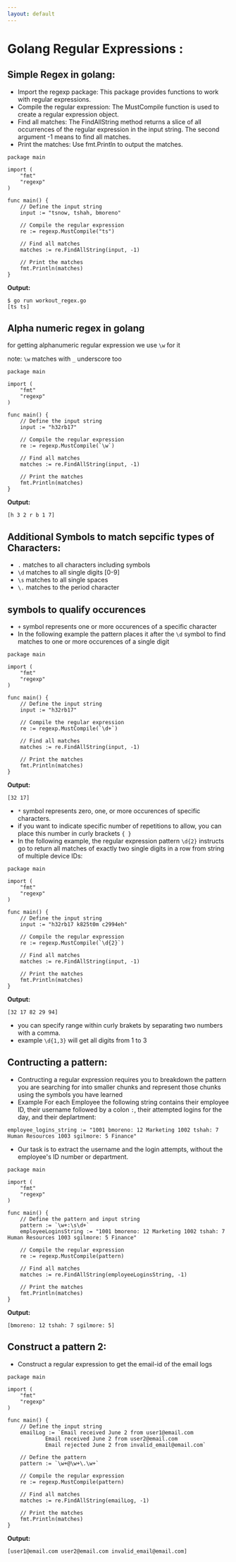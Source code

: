 ```yaml
---
layout: default
---
```


# Golang Regular Expressions :

## Simple Regex in golang:

- Import the regexp package: This package provides functions to work with regular expressions.
- Compile the regular expression: The MustCompile function is used to create a regular expression object.
- Find all matches: The FindAllString method returns a slice of all occurrences of the regular expression in the input string. The second argument -1 means to find all matches.
- Print the matches: Use fmt.Println to output the matches.

```
package main

import (
	"fmt"
	"regexp"
)

func main() {
	// Define the input string
	input := "tsnow, tshah, bmoreno"

	// Compile the regular expression
	re := regexp.MustCompile("ts")

	// Find all matches
	matches := re.FindAllString(input, -1)

	// Print the matches
	fmt.Println(matches)
}
```
**Output:**
```
$ go run workout_regex.go 
[ts ts]
```

## Alpha numeric regex in golang

for getting alphanumeric regular expression we use `\w` for it

note: `\w` matches with `_` underscore too 

```
package main

import (
	"fmt"
	"regexp"
)

func main() {
	// Define the input string
	input := "h32rb17"

	// Compile the regular expression
	re := regexp.MustCompile(`\w`)

	// Find all matches
	matches := re.FindAllString(input, -1)

	// Print the matches
	fmt.Println(matches)
}
```

**Output:**
```
[h 3 2 r b 1 7]
```


## Additional Symbols to match sepcific types of Characters:

- `.` matches to all characters including symbols 
- `\d` matches to all single digits [0-9]
- `\s` matches to all single spaces
- `\.` matches to the period character 

## symbols to qualify occurences 

- `+` symbol represents one or more occurences of a specific character 
- In the following example the pattern places it after the `\d` symbol to find matches to one or more occurences of a single digit 

```
package main

import (
	"fmt"
	"regexp"
)

func main() {
	// Define the input string
	input := "h32rb17"

	// Compile the regular expression
	re := regexp.MustCompile(`\d+`)

	// Find all matches
	matches := re.FindAllString(input, -1)

	// Print the matches
	fmt.Println(matches)
}
```

**Output:**

```
[32 17]
```

- `*` symbol represents zero, one, or more occurences of specific characters.
- if you want to indicate specific number of repetitions to allow, you can place this number in curly brackets `{ }`
- In the following example, the regular expression pattern `\d{2}` instructs go to return all matches of exactly two single digits in a row from string of multiple device IDs:

```
package main

import (
	"fmt"
	"regexp"
)

func main() {
	// Define the input string
	input := "h32rb17 k825t0m c2994eh"

	// Compile the regular expression
	re := regexp.MustCompile(`\d{2}`)

	// Find all matches
	matches := re.FindAllString(input, -1)

	// Print the matches
	fmt.Println(matches)
}
```

**Output:**

```
[32 17 82 29 94]
```

- you can specify range within curly brakets by separating two numbers with a comma.
- example `\d{1,3}` will get all digits from 1 to 3 

## Contructing a pattern:

- Contructing a regular expression requires you to breakdown the pattern you are searching for into smaller chunks and represent those chunks using the symbols you have learned 
- Example For each Employee the following string contains their employee ID, their 
username followed by a colon `:`, their attempted logins for the day, and their deplartment:

```
employee_logins_string := "1001 bmoreno: 12 Marketing 1002 tshah: 7 Human Resources 1003 sgilmore: 5 Finance"
```

- Our task is to extract the username and the login attempts, without the employee's ID number or department.

```
package main

import (
	"fmt"
	"regexp"
)

func main() {
	// Define the pattern and input string
	pattern := `\w+:\s\d+`
	employeeLoginsString := "1001 bmoreno: 12 Marketing 1002 tshah: 7 Human Resources 1003 sgilmore: 5 Finance"

	// Compile the regular expression
	re := regexp.MustCompile(pattern)

	// Find all matches
	matches := re.FindAllString(employeeLoginsString, -1)

	// Print the matches
	fmt.Println(matches)
}
```

**Output:**

```
[bmoreno: 12 tshah: 7 sgilmore: 5]
```

## Construct a pattern 2:

- Construct a regular expression to get the email-id of the email logs

```
package main

import (
	"fmt"
	"regexp"
)

func main() {
	// Define the input string
	emailLog := `Email received June 2 from user1@email.com
            Email received June 2 from user2@email.com
            Email rejected June 2 from invalid_email@email.com`

	// Define the pattern
	pattern := `\w+@\w+\.\w+`

	// Compile the regular expression
	re := regexp.MustCompile(pattern)

	// Find all matches
	matches := re.FindAllString(emailLog, -1)

	// Print the matches
	fmt.Println(matches)
}
```

**Output:**

```
[user1@email.com user2@email.com invalid_email@email.com]
```